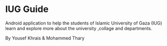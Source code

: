 # IUG Guide

Android application to help the students of Islamic University of Gaza (IUG) learn and explore more about the university ,collage and departments.

By Yousef Khrais & Mohammed Thary
